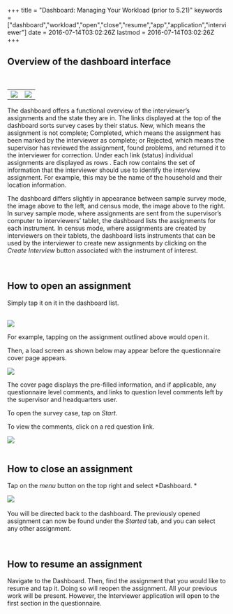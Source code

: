+++
title = "Dashboard: Managing Your Workload (prior to 5.21)"
keywords = ["dashboard","workload","open","close","resume","app","application","interviewer"]
date = 2016-07-14T03:02:26Z
lastmod = 2016-07-14T03:02:26Z
+++

Overview of the dashboard interface
-----------------------------------

 

<table>
<tbody>
<tr class="odd">
<td><img src="/images/658209.png" /></td>
<td><img src="/images/658208.png" /></td>
</tr>
</tbody>
</table>

  
  
The dashboard offers a functional overview of the interviewer’s
assignments and the state they are in. The links displayed at the top of
the dashboard sorts survey cases by their status. New, which means the
assignment is not complete; Completed, which means the assignment has
been marked by the interviewer as complete; or Rejected, which means the
supervisor has reviewed the assignment, found problems, and returned it
to the interviewer for correction. Under each link (status) individual
assignments are displayed as rows . Each row contains the set of
information that the interviewer should use to identify the interview
assignment. For example, this may be the name of the household and their
location information.  
  
The dashboard differs slightly in appearance between sample survey mode,
the image above to the left, and census mode, the image above to the
right. In survey sample mode, where assignments are sent from the
supervisor’s computer to interviewers’ tablet, the dashboard lists the
assignments for each instrument. In census mode, where assignments are
created by interviewers on their tablets, the dashboard lists
instruments that can be used by the interviewer to create new
assignments by clicking on the *Create Interview* button associated with
the instrument of interest.  
  
 

How to open an assignment
-------------------------

  
Simply tap it on it in the dashboard list.  
   
  
![](/images/658214.png)  
  
For example, tapping on the assignment outlined above would open it.  
  
Then, a load screen as shown below may appear before the questionnaire
cover page appears.  
  
![](/images/658219.png)  
  
The cover page displays the pre-filled information, and if applicable,
any questionnaire level comments, and links to question level comments
left by the supervisor and headquarters user.  
  
To open the survey case, tap on *Start*.  
  
To view the comments, click on a red question link.   
  
![](/images/711021.png)  
 

How to close an assignment
--------------------------

  
Tap on the *menu* button on the top right and select *Dashboard. *  
  
  
![](/images/658231.png)  
   
You will be directed back to the dashboard. The previously opened
assignment can now be found under the *Started* tab, and you can select
any other assignment.  
  
 

How to resume an assignment
---------------------------

  
Navigate to the Dashboard. Then, find the assignment that you would like
to resume and tap it. Doing so will reopen the assignment. All your
previous work will be present. However, the Interviewer application will
open to the first section in the questionnaire.
